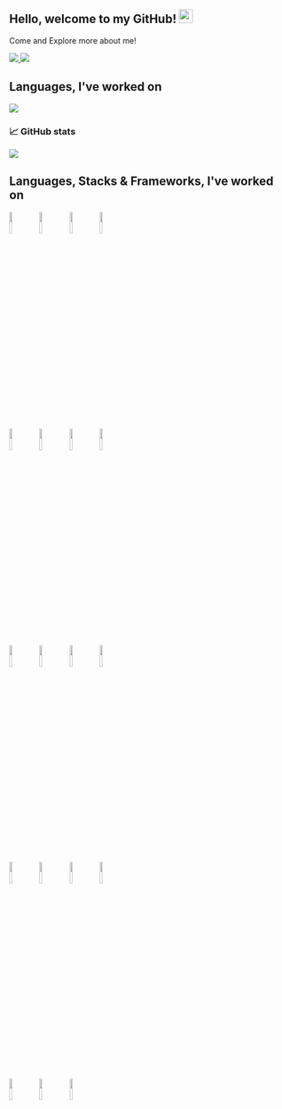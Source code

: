 ## Hello, welcome to my GitHub! <img src="https://raw.githubusercontent.com/zluvsand/zluvsand/master/wave.gif" height="25px" width="25px">

Come and Explore more about me!


<a href="https://www.linkedin.com/in/shahzadi-jaweria-347a0a1a6/">
    <img src="https://img.shields.io/badge/LINKEDIN-12100E?logo=linkedin&color=282A36&logoColor=white" />
</a>
<a href="https://github.com/shahzadijaweria/">
    <img src="https://img.shields.io/badge/WEBSITE-12100E?logo=html5&color=fe6e95&logoColor=white" />
</a>




## Languages, I've worked on

<img src="https://github-readme-stats.vercel.app/api/top-langs?username=shahzadijaweria&layout=compact"/>




### 📈 GitHub stats
<p><img src="https://github-readme-streak-stats.herokuapp.com/?user=shahzadijaweria&theme=dracula"/></p>




## Languages, Stacks & Frameworks, I've worked on

<code><img width="10%" src="https://www.vectorlogo.zone/logos/python/python-ar21.svg"></code>
<code><img width="10%" src="https://www.vectorlogo.zone/logos/java/java-ar21.svg"></code>
<code><img width="10%" src="https://www.vectorlogo.zone/logos/w3_html5/w3_html5-ar21.svg"></code>
<code><img width="10%" src="https://www.vectorlogo.zone/logos/w3_css/w3_css-ar21.svg"></code>
<br />
<code><img width="10%" src="https://www.vectorlogo.zone/logos/reactjs/reactjs-ar21.svg"></code>
<code><img width="10%" src="https://www.vectorlogo.zone/logos/git-scm/git-scm-ar21.svg"></code>
<code><img width="10%" src="https://www.vectorlogo.zone/logos/github/github-ar21.svg"></code>
<code><img width="10%" src="https://cdn.jsdelivr.net/gh/devicons/devicon/icons/angularjs/angularjs-original-wordmark.svg" /></code>
<br />
<code><img width="10%" src="https://cdn.jsdelivr.net/gh/devicons/devicon/icons/bitbucket/bitbucket-original-wordmark.svg" /></code>
<code><img width="10%" src="https://cdn.jsdelivr.net/gh/devicons/devicon/icons/cplusplus/cplusplus-plain.svg" /></code>
<code><img width="10%" src="https://cdn.jsdelivr.net/gh/devicons/devicon/icons/javascript/javascript-original.svg" /></code>
<code><img width="10%" src="https://cdn.jsdelivr.net/gh/devicons/devicon/icons/linux/linux-original.svg" /></code>
<br />
<code><img width="10%" src="https://cdn.jsdelivr.net/gh/devicons/devicon/icons/mongodb/mongodb-original-wordmark.svg" /></code>
<code><img width="10%" src="https://cdn.jsdelivr.net/gh/devicons/devicon/icons/nodejs/nodejs-original-wordmark.svg" /></code>
<code><img width="10%" src="https://cdn.jsdelivr.net/gh/devicons/devicon/icons/postgresql/postgresql-original-wordmark.svg" /></code>
<code><img width="10%" src="https://cdn.jsdelivr.net/gh/devicons/devicon/icons/pycharm/pycharm-original-wordmark.svg" /></code>
<br />
<code><img width="10%" src="https://cdn.jsdelivr.net/gh/devicons/devicon/icons/sequelize/sequelize-original-wordmark.svg" /></code>
<code><img width="10%" src="https://cdn.jsdelivr.net/gh/devicons/devicon/icons/typescript/typescript-original.svg" /></code>
<code><img width="10%" src="https://cdn.jsdelivr.net/gh/devicons/devicon/icons/wordpress/wordpress-original.svg" /></code>
